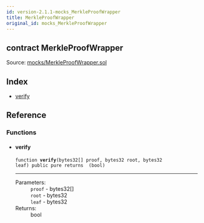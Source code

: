 ```yaml
---
id: version-2.1.1-mocks_MerkleProofWrapper
title: MerkleProofWrapper
original_id: mocks_MerkleProofWrapper
---
```


<div class="contract-doc"><div class="contract"><h2 class="contract-header"><span class="contract-kind">contract</span> MerkleProofWrapper</h2><div class="source">Source: <a href="https://github.com/OpenZeppelin/zeppelin-solidity/blob/v2.1.1/contracts/mocks/MerkleProofWrapper.sol" target="_blank">mocks/MerkleProofWrapper.sol</a></div></div><div class="index"><h2>Index</h2><ul><li><a href="mocks_MerkleProofWrapper.html#verify">verify</a></li></ul></div><div class="reference"><h2>Reference</h2><div class="functions"><h3>Functions</h3><ul><li><div class="item function"><span id="verify" class="anchor-marker"></span><h4 class="name">verify</h4><div class="body"><code class="signature">function <strong>verify</strong><span>(bytes32[] proof, bytes32 root, bytes32 leaf) </span><span>public </span><span>pure </span><span>returns  (bool) </span></code><hr/><dl><dt><span class="label-parameters">Parameters:</span></dt><dd><div><code>proof</code> - bytes32[]</div><div><code>root</code> - bytes32</div><div><code>leaf</code> - bytes32</div></dd><dt><span class="label-return">Returns:</span></dt><dd>bool</dd></dl></div></div></li></ul></div></div></div>
